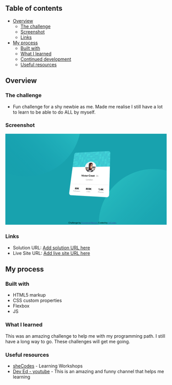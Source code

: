 ## Table of contents

- [Overview](#overview)
  - [The challenge](#the-challenge)
  - [Screenshot](#screenshot)
  - [Links](#links)
- [My process](#my-process)
  - [Built with](#built-with)
  - [What I learned](#what-i-learned)
  - [Continued development](#continued-development)
  - [Useful resources](#useful-resources)

## Overview

### The challenge

- Fun challenge for a shy newbie as me. Made me realise I still have a lot to learn to be able to do ALL by myself.

### Screenshot

![Check it out](images/screenshot.png)

### Links

- Solution URL: [Add solution URL here](https://github.com/MDias04/profile-card)
- Live Site URL: [Add live site URL here](https://cocky-bartik-8493c5.netlify.app/)

## My process

### Built with

- HTML5 markup
- CSS custom properties
- Flexbox
- JS

### What I learned

This was an amazing challenge to help me with my programming path. I still have a long way to go. These challenges will get me going.

### Useful resources

- [sheCodes](https://www.shecodes.io) - Learning Workshops
- [Dev Ed - youtube](https://www.youtube.com/watch?v=XK7T3mY1V-w&t=1710s) - This is an amazing and funny channel that helps me learning
